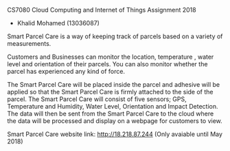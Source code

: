 CS7080 Cloud Computing and Internet of Things Assignment 2018
- Khalid Mohamed (13036087)

Smart Parcel Care is a way of keeping track of parcels based on a variety of measurements. 

Customers and Businesses can monitor the location, temperature , water level and orientation of their parcels. You can also monitor whether the parcel has experienced any kind of force.

The Smart Parcel Care will be placed inside the parcel and adhesive will be applied so that the Smart Parcel Care is firmly attached to the side of the parcel. The Smart Parcel Care will consist of five sensors; GPS, Temperature and Humidity, Water Level, Orientation and Impact Detection. The data will then be sent from the Smart Parcel Care to the cloud where the data will be processed and display on a webpage for customers to view.

Smart Parcel Care website link: http://18.218.87.244 (Only avaiable until May 2018)